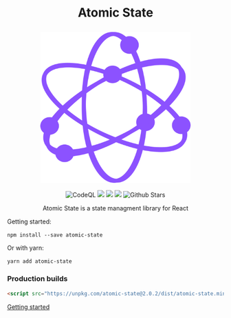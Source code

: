 <h1>
<p align="center">Atomic State</p>
</h1>

<p align="center">
<img src="./documenation/atomic-state.svg" height="350px" width="350px" />
</p>

<p align="center">
 <img alt="CodeQL" src="https://github.com/atomic-state/atomic-state/actions/workflows/codeql-analysis.yml/badge.svg">
<img src="https://github.com/github/docs/actions/workflows/test.yml/badge.svg?event=push" />
<img src="https://img.shields.io/badge/License-MIT-yellow.svg" />
<img src="https://img.shields.io/npm/v/atomic-state.svg?style=flat"/>
<img src="https://img.shields.io/github/stars/atomic-state/atomic-state.svg?style=social&label=Star" alt="Github Stars"/>
</p>

<p align="center"> Atomic State is a state managment library for React </p>

Getting started:

```
npm install --save atomic-state
```

Or with yarn:

```
yarn add atomic-state
```

### Production builds


```html
<script src="https://unpkg.com/atomic-state@2.0.2/dist/atomic-state.min.js"></script>
```

[Getting started](https://atomic-state.org/docs/intro)

